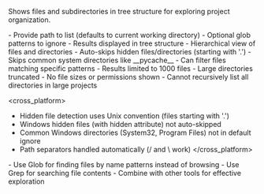 Shows files and subdirectories in tree structure for exploring project organization.

<usage>
- Provide path to list (defaults to current working directory)
- Optional glob patterns to ignore
- Results displayed in tree structure
</usage>

<features>
- Hierarchical view of files and directories
- Auto-skips hidden files/directories (starting with '.')
- Skips common system directories like __pycache__
- Can filter files matching specific patterns
</features>

<limitations>
- Results limited to 1000 files
- Large directories truncated
- No file sizes or permissions shown
- Cannot recursively list all directories in large projects
</limitations>

<cross_platform>

- Hidden file detection uses Unix convention (files starting with '.')
- Windows hidden files (with hidden attribute) not auto-skipped
- Common Windows directories (System32, Program Files) not in default ignore
- Path separators handled automatically (/ and \ work)
  </cross_platform>

<tips>
- Use Glob for finding files by name patterns instead of browsing
- Use Grep for searching file contents
- Combine with other tools for effective exploration
</tips>
